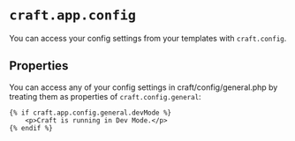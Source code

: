 # `craft.app.config`

You can access your config settings from your templates with `craft.config`.

## Properties

You can access any of your config settings in craft/config/general.php by treating them as properties of `craft.config.general`:

```twig
{% if craft.app.config.general.devMode %}
    <p>Craft is running in Dev Mode.</p>
{% endif %}
```
